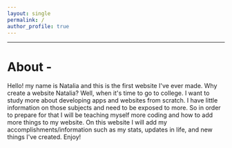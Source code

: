 ```yaml
---
layout: single
permalink: / 
author_profile: true
---
```


------------------
# About - 


Hello! my name is Natalia and this is the first website I've ever made. Why create a website Natalia? Well, when it's time to go to college. I want to study more about developing apps and websites from scratch. I have little information on those subjects and need to be exposed to more. So in order to prepare for that I will be teaching myself more coding and how to add more things to my website. On this website I will add my accomplishments/information such as my stats, updates in life, and new things I've created. Enjoy! 

